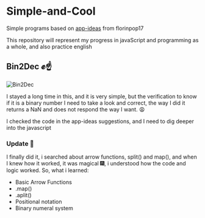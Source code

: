 # Simple-and-Cool
 Simple programs based on [app-ideas](https://github.com/florinpop17/app-ideas) from florinpop17
 
This repository will represent my progress in javaScript and programming as a whole, and also practice english
## Bin2Dec ✊☝
![Bin2Dec](https://user-images.githubusercontent.com/63383435/103488384-c358e100-4dea-11eb-9659-2751e33969b1.png)

I stayed a long time in this, and it is very simple, but the verification to know if it is a binary number I need to take a look and correct, the way I did it returns a NaN and does not respond the way I want. 😩

I checked the code in the app-ideas suggestions, and I need to dig deeper into the javascript

### Update 🌠
I finally did it, i searched about arrow functions, split() and map(), and when I knew how it worked, it was magical 🎆, i understood how the code and logic worked. So, what i learned:
- Basic Arrow Functions
- .map()
- .aplit()
- Positional notation
- Binary numeral system
